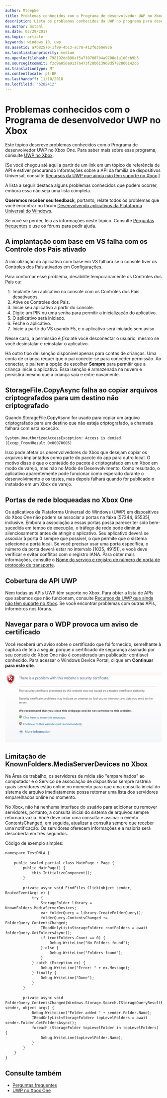 ```yaml
---
author: Mtoepke
title: Problemas conhecidos com o Programa de desenvolvedor UWP no Xbox
description: Lista os problemas conhecidos da UWP no programa para desenvolvedores do Xbox.
ms.author: mstahl
ms.date: 03/29/2017
ms.topic: article
keywords: windows 10, uwp
ms.assetid: a7b82570-1f99-4bc3-ac78-412f6360e936
ms.localizationpriority: medium
ms.openlocfilehash: 798192dd898af5a7107087b4a9708e1a1d0cb9b5
ms.sourcegitcommit: f2c9a050a9137a473f28b613968d5782866142c6
ms.translationtype: MT
ms.contentlocale: pt-BR
ms.lasthandoff: 11/10/2018
ms.locfileid: "6282412"
---
```

# <a name="known-issues-with-uwp-on-xbox-developer-program"></a>Problemas conhecidos com o Programa de desenvolvedor UWP no Xbox

Este tópico descreve problemas conhecidos com o Programa de desenvolvedor UWP no Xbox One. Para saber mais sobre esse programa, consulte [UWP no Xbox](index.md). 

\[Se você chegou até aqui a partir de um link em um tópico de referência de API e estiver procurando informações sobre a API da família de dispositivos Universal, consulte [Recursos da UWP que ainda não têm suporte no Xbox](http://go.microsoft.com/fwlink/?LinkID=760755).\]

A lista a seguir destaca alguns problemas conhecidos que podem ocorrer, embora essa não seja uma lista completa. 

**Queremos receber seu feedback**, portanto, relate todos os problemas que você encontrar no fórum [Desenvolvendo aplicativos da Plataforma Universal do Windows](https://social.msdn.microsoft.com/forums/windowsapps/home?forum=wpdevelop). 

Se você se perder, leia as informações neste tópico. Consulte [Perguntas frequentes](frequently-asked-questions.md) e use os fóruns para pedir ajuda.

 
## <a name="deploying-from-vs-fails-with-parental-controls-turned-on"></a>A implantação com base em VS falha com os Controle dos Pais ativado

A inicialização do aplicativo com base em VS falhará se o console tiver os Controles dos Pais ativados em Configurações.

Para contornar esse problema, desabilite temporariamente os Controles dos Pais ou:
1. Implante seu aplicativo no console com os Controles dos Pais desativados.
2. Ative os Controles dos Pais.
3. Inicie seu aplicativo a partir do console.
4. Digite um PIN ou uma senha para permitir a inicialização do aplicativo.
5. O aplicativo será iniciado.
6. Feche o aplicativo.
7. Inicie a partir do VS usando F5, e o aplicativo será iniciado sem aviso.

Nesse caso, a permissão é _fixa_ até você desconectar o usuário, mesmo se você desinstalar e reinstalar o aplicativo.
 
Há outro tipo de isenção disponível apenas para contas de crianças. Uma conta de criança requer que o pai conecte-se para conceder permissão. Ao conectar, o pai tem a opção de escolher **Sempre** para permitir que a criança inicie o aplicativo. Essa isenção é armazenada na nuvem e persistirá mesmo que a criança saia e entre novamente.

## <a name="storagefilecopyasync-fails-to-copy-encrypted-files-to-unencrypted-destination"></a>StorageFile.CopyAsync falha ao copiar arquivos criptografados para um destino não criptografado 

Quando StorageFile.CopyAsync for usado para copiar um arquivo criptografado para um destino que não esteja criptografado, a chamada falhará com esta exceção:

```
System.UnauthorizedAccessException: Access is denied. (Excep_FromHResult 0x80070005)
```

Isso pode afetar os desenvolvedores do Xbox que desejam copiar os arquivos implantados como parte do pacote do app para outro local. O motivo disso é que o conteúdo do pacote é criptografado em um Xbox em modo de varejo, mas não no Modo de Desenvolvimento. Como resultado, o aplicativo aparentemente pode funcionar como esperado durante o desenvolvimento e os testes, mas depois falhará quando for publicado e instalado em um Xbox de varejo.
 

## <a name="blocked-networking-ports-on-xbox-one"></a>Portas de rede bloqueadas no Xbox One

Os aplicativos da Plataforma Universal do Windows (UWP) em dispositivos do Xbox One não podem se associar a portas na faixa [57344, 65535], inclusive. Embora a associação a essas portas possa parecer ter sido bem-sucedida em tempo de execução, o tráfego de rede pode diminuir silenciosamente antes de atingir o aplicativo. Seu aplicativo deverá se associar à porta 0 sempre que possível, o que permite que o sistema selecione a porta local. Se você precisar usar uma porta específica, o número da porta deverá estar no intervalo [1025, 49151], e você deve verificar e evitar conflitos com o registro IANA. Para obter mais informações, consulte o [Nome do serviço e registro de número de porta de protocolo de transporte](http://www.iana.org/assignments/service-names-port-numbers/service-names-port-numbers.xhtml).

## <a name="uwp-api-coverage"></a>Cobertura de API UWP

Nem todas as APIs UWP têm suporte no Xbox. Para obter a lista de APIs que sabemos que não funcionam, consulte [Recursos da UWP que ainda não têm suporte no Xbox](http://go.microsoft.com/fwlink/p/?LinkId=760755). Se você encontrar problemas com outras APIs, informe-os nos fóruns. 


## <a name="navigating-to-wdp-causes-a-certificate-warning"></a>Navegar para o WDP provoca um aviso de certificado

Você receberá um aviso sobre o certificado que foi fornecido, semelhante à captura de tela a seguir, porque o certificado de segurança assinado por seu console do Xbox One não é considerado um publicador confiável conhecido. Para acessar o Windows Device Portal, clique em **Continuar para este site**.

![Aviso de certificado de segurança do site](images/security_cert_warning.jpg)


## <a name="knownfoldersmediaserverdevices-caveat-on-xbox"></a>Limitação de KnownFolders.MediaServerDevices no Xbox

Na Área de trabalho, os servidores de mídia são "emparelhados" ao computador e o Serviço de associação de dispositivos sempre rastreia quais servidores estão online no momento para que uma consulta inicial do sistema de arquivo imediatamente possa retornar uma lista dos servidores emparelhados online no momento.

No Xbox, não há nenhuma interface do usuário para adicionar ou remover servidores, portanto, a consulta inicial do sistema de arquivos sempre retornará vazia. Você deve criar uma consulta e assinar o evento ContentsChanged, em seguida, atualizar a consulta sempre que receber uma notificação. Os servidores oferecem informações e a maioria será descoberta em três segundos.

Código de exemplo simples:

```
namespace TestDNLA {

    public sealed partial class MainPage : Page {
        public MainPage() {
            this.InitializeComponent();
        }

        private async void FindFiles_Click(object sender, RoutedEventArgs e) {
            try {
                StorageFolder library = KnownFolders.MediaServerDevices;
                var folderQuery = library.CreateFolderQuery();
                folderQuery.ContentsChanged += FolderQuery_ContentsChanged;
                IReadOnlyList<StorageFolder> rootFolders = await folderQuery.GetFoldersAsync();
                if (rootFolders.Count == 0) {
                    Debug.WriteLine("No Folders found");
                } else {
                    Debug.WriteLine("Folders found");
                }
            } catch (Exception ex) {
                Debug.WriteLine("Error: " + ex.Message);
            } finally {
                Debug.WriteLine("Done");
            }
        }

        private async void FolderQuery_ContentsChanged(Windows.Storage.Search.IStorageQueryResultBase sender, object args) {
            Debug.WriteLine("Folder added " + sender.Folder.Name);
            IReadOnlyList<StorageFolder> topLevelFolders = await sender.Folder.GetFoldersAsync();
            foreach (StorageFolder topLevelFolder in topLevelFolders) {
                Debug.WriteLine(topLevelFolder.Name);
            }
        }
    }
}
```

## <a name="see-also"></a>Consulte também
- [Perguntas frequentes](frequently-asked-questions.md)
- [UWP no Xbox One](index.md)
